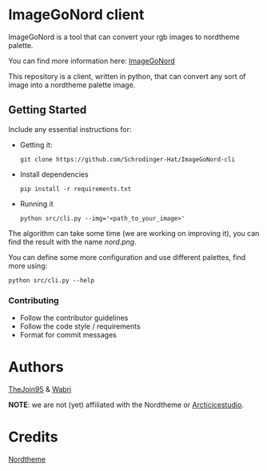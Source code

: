 # ImageGoNord client 

ImageGoNord is a tool that can convert your rgb images to nordtheme palette.

You can find more information here: [ImageGoNord](https://github.com/Schrodinger-Hat/ImageGoNord)

This repository is a client, written in python, that can convert any sort of image into a nordtheme palette image.

## Getting Started
Include any essential instructions for:

- Getting it:
  ```
  git clone https://github.com/Schrodinger-Hat/ImageGoNord-cli
  ```

- Install dependencies
  ```
  pip install -r requirements.txt
  ```
- Running it
  ```
  python src/cli.py --img='<path_to_your_image>' 
  ```

The algorithm can take some time (we are working on improving it), you can find the result with the name *nord.png*.

You can define some more configuration and use different palettes, find more using:

```
python src/cli.py --help
```

### Contributing
- Follow the contributor guidelines
- Follow the code style / requirements
- Format for commit messages


# Authors
[TheJoin95](https://github.com/TheJoin95) & [Wabri](https://github.com/Wabri)

**NOTE**: we are not (yet) affiliated with the Nordtheme or [Arcticicestudio](https://github.com/arcticicestudio).

# Credits

[Nordtheme](https://www.nordtheme.com/)
